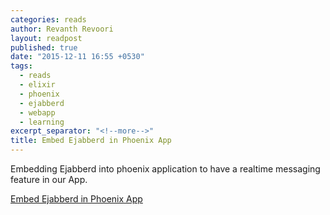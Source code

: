 ```yaml
---
categories: reads
author: Revanth Revoori
layout: readpost
published: true
date: "2015-12-11 16:55 +0530"
tags: 
  - reads
  - elixir
  - phoenix
  - ejabberd
  - webapp
  - learning
excerpt_separator: "<!--more-->"
title: Embed Ejabberd in Phoenix App
---
```


Embedding Ejabberd into phoenix application to have a realtime messaging feature in our App.

<a class="embedly-card" href="https://blog.process-one.net/embedding-ejabberd-into-an-elixir-phoenix-web-application/">Embed Ejabberd in Phoenix App  <i class="fa fa-external-link"></i></a>
<!--more-->
